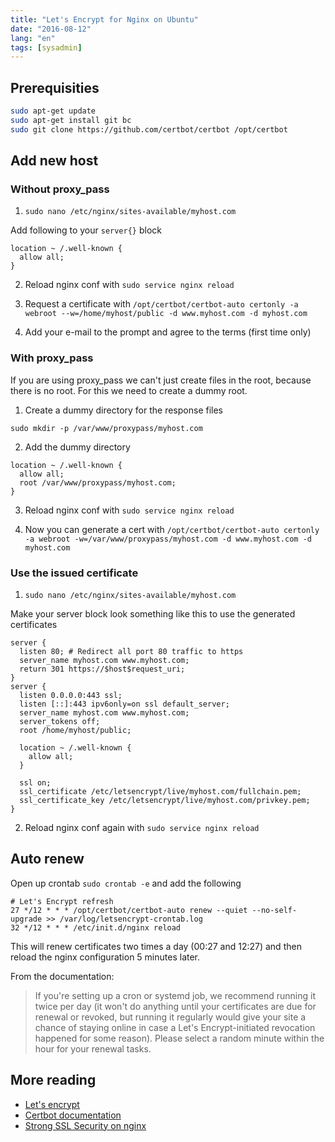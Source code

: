```yaml
---
title: "Let's Encrypt for Nginx on Ubuntu"
date: "2016-08-12"
lang: "en"
tags: [sysadmin]
---
```


## Prerequisities

```sh
sudo apt-get update
sudo apt-get install git bc
sudo git clone https://github.com/certbot/certbot /opt/certbot
```

## Add new host

### Without proxy_pass

1. `sudo nano /etc/nginx/sites-available/myhost.com`

Add following to your `server{}` block

```
location ~ /.well-known {
  allow all;
}
```

2. Reload nginx conf with `sudo service nginx reload`

3. Request a certificate with
   `/opt/certbot/certbot-auto certonly -a webroot --w=/home/myhost/public -d www.myhost.com -d myhost.com`

4. Add your e-mail to the prompt and agree to the terms (first time only)

### With proxy_pass

If you are using proxy_pass we can't just create files in the root, because there is no root. For this we need to create a dummy root.

1. Create a dummy directory for the response files

```
sudo mkdir -p /var/www/proxypass/myhost.com
```

2. Add the dummy directory

```
location ~ /.well-known {
  allow all;
  root /var/www/proxypass/myhost.com;
}
```

3. Reload nginx conf with `sudo service nginx reload`

4. Now you can generate a cert with
   `/opt/certbot/certbot-auto certonly -a webroot -w=/var/www/proxypass/myhost.com -d www.myhost.com -d myhost.com`

### Use the issued certificate

1. `sudo nano /etc/nginx/sites-available/myhost.com`

Make your server block look something like this to use the generated certificates

```
server {
  listen 80; # Redirect all port 80 traffic to https
  server_name myhost.com www.myhost.com;
  return 301 https://$host$request_uri;
}
server {
  listen 0.0.0.0:443 ssl;
  listen [::]:443 ipv6only=on ssl default_server;
  server_name myhost.com www.myhost.com;
  server_tokens off;
  root /home/myhost/public;

  location ~ /.well-known {
    allow all;
  }

  ssl on;
  ssl_certificate /etc/letsencrypt/live/myhost.com/fullchain.pem;
  ssl_certificate_key /etc/letsencrypt/live/myhost.com/privkey.pem;
}
```

2. Reload nginx conf again with `sudo service nginx reload`

## Auto renew

Open up crontab `sudo crontab -e` and add the following

```
# Let's Encrypt refresh
27 */12 * * * /opt/certbot/certbot-auto renew --quiet --no-self-upgrade >> /var/log/letsencrypt-crontab.log
32 */12 * * * /etc/init.d/nginx reload
```

This will renew certificates two times a day (00:27 and 12:27) and then reload the nginx configuration 5 minutes later.

From the documentation:

> If you're setting up a cron or systemd job, we recommend running it twice per day (it won't do anything until your certificates are due for renewal or revoked, but running it regularly would give your site a chance of staying online in case a Let's Encrypt-initiated revocation happened for some reason). Please select a random minute within the hour for your renewal tasks.

## More reading

- [Let's encrypt](https://letsencrypt.org/)
- [Certbot documentation](https://certbot.eff.org/docs/)
- [Strong SSL Security on nginx](https://raymii.org/s/tutorials/Strong_SSL_Security_On_nginx.html)
